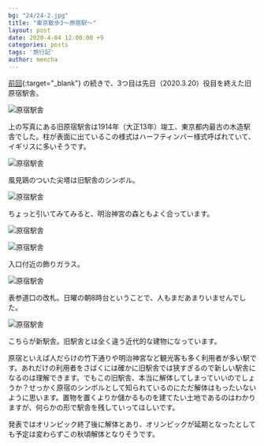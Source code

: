 ```yaml
---
bg: "24/24-2.jpg"
title: "東京散歩3～原宿駅～"
layout: post
date: 2020-4-04 12:00:00 +9
categories: posts
tags: '旅行記'
author: mencha
---
```


[前回]( https://menchan.github.io/posts/tokyo2/ ){:target="_blank"}  の続きで、3つ目は先日（2020.3.20）役目を終えた旧原宿駅舎。

![原宿駅舎](https://drive.google.com/uc?export=view&id=1vxpD0WvXJP1QIzojc9IYgyCtdrlPRlG3)

<!--more-->

上の写真にある旧原宿駅舎は1914年（大正13年）竣工、東京都内最古の木造駅舎でした。柱が表面に出ているこの様式はハーフティンバー様式呼ばれていて、イギリスに多いそうです。

![原宿駅舎](https://drive.google.com/uc?export=view&id=1O3SpqCnrj2tQCRy4CG01-L461PFguewS)

風見鶏のついた尖塔は旧駅舎のシンボル。

![原宿駅舎](https://drive.google.com/uc?export=view&id=1QW1X6qgrp1J7mgFrckQFxhAtI9It7SyP)

ちょっと引いてみてみると、明治神宮の森ともよく合っています。

![原宿駅舎](https://drive.google.com/uc?export=view&id=1QsPVZIBCbsZJ7NY1RfBmNcmPtNtUGMwP)

![原宿駅舎](https://drive.google.com/uc?export=view&id=1IlC2_MUFFZ2HFqW0toNgjix4zZ5xznf2)

入口付近の飾りガラス。

![原宿駅舎](https://drive.google.com/uc?export=view&id=1QWqLm7buslv1GebYRw8c5V8wlHqGGjzG)

表参道口の改札。日曜の朝8時台ということで、人もまだあまりいませんでした。

![原宿駅舎](https://drive.google.com/uc?export=view&id=1pdZk_EyeA31R7eGyd3vU4syBF2770_Ke)

こちらが新駅舎。旧駅舎とは全く違う近代的な建物になっています。

原宿といえば人だらけの竹下通りや明治神宮など観光客も多く利用者が多い駅です。あれだけの利用者をさばくには確かに旧駅舎では狭すぎるので新しい駅舎になるのは理解できます。でもこの旧駅舎、本当に解体してしまっていいのでしょうか？せっかく原宿のシンボルとして知られているのにただ解体はもったいないように思います。置物を置くよりか儲かるものを建てたい土地であるのはわかりますが、何らかの形で駅舎を残していってほしいです。

発表ではオリンピック終了後に解体とあり、オリンピックが延期となったとしても予定は変わらずこの秋頃解体となりそうです。